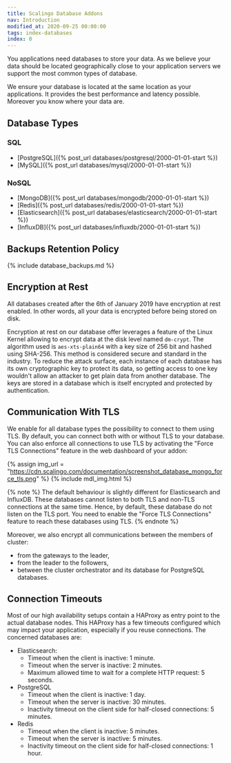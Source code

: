 ```yaml
---
title: Scalingo Database Addons
nav: Introduction
modified_at: 2020-09-25 00:00:00
tags: index-databases
index: 0
---
```


You applications need databases to store your data. As we believe your data
should be located geographically close to your application servers we support
the most common types of database.

We ensure your database is located at the same location as your applications.
It provides the best performance and latency possible. Moreover you know where
your data are.

## Database Types

### SQL

* [PostgreSQL]({% post_url databases/postgresql/2000-01-01-start %})
* [MySQL]({% post_url databases/mysql/2000-01-01-start %})

### NoSQL

* [MongoDB]({% post_url databases/mongodb/2000-01-01-start %})
* [Redis]({% post_url databases/redis/2000-01-01-start %})
* [Elasticsearch]({% post_url databases/elasticsearch/2000-01-01-start %})
* [InfluxDB]({% post_url databases/influxdb/2000-01-01-start %})

## Backups Retention Policy

{% include database_backups.md %}

## Encryption at Rest

All databases created after the 6th of January 2019 have encryption at rest
enabled. In other words, all your data is encrypted before being stored on
disk.

Encryption at rest on our database offer leverages a feature of the Linux Kernel
allowing to encrypt data at the disk level named `dm-crypt`. The algorithm used
is `aes-xts-plain64` with a key size of 256 bit and hashed using SHA-256. This
method is considered secure and standard in the industry. To reduce the attack
surface, each instance of each database has its own cryptographic key to protect
its data, so getting access to one key wouldn't allow an attacker to get plain
data from another database. The keys are stored in a database which is itself
encrypted and protected by authentication.

## Communication With TLS

We enable for all database types the possibility to connect to them using TLS.
By default, you can connect both with or without TLS to your database. You can
also enforce all connections to use TLS by activating the "Force TLS
Connections" feature in the web dashboard of your addon:

{% assign img_url = "https://cdn.scalingo.com/documentation/screenshot_database_mongo_force_tls.png" %}
{% include mdl_img.html %}

{% note %}
The default behaviour is slightly different for Elasticsearch and InfluxDB.
These databases cannot listen to both TLS and non-TLS connections at the same
time. Hence, by default, these database do not listen on the TLS port. You need
to enable the "Force TLS Connections" feature to reach these databases using
TLS.
{% endnote %}

Moreover, we also encrypt all communications between the members of cluster:

- from the gateways to the leader,
- from the leader to the followers,
- between the cluster orchestrator and its database for PostgreSQL databases.

## Connection Timeouts

Most of our high availability setups contain a HAProxy as entry point to the actual database nodes. This HAProxy has a few timeouts configured which may impact your application, especially if you reuse connections. The concerned databases are:

- Elasticsearch:
  - Timeout when the client is inactive: 1 minute.
  - Timeout when the server is inactive: 2 minutes.
  - Maximum allowed time to wait for a complete HTTP request: 5 seconds.
- PostgreSQL
  - Timeout when the client is inactive: 1 day.
  - Timeout when the server is inactive: 30 minutes.
  - Inactivity timeout on the client side for half-closed connections: 5 minutes.
- Redis
  - Timeout when the client is inactive: 5 minutes.
  - Timeout when the server is inactive: 5 minutes.
  - Inactivity timeout on the client side for half-closed connections: 1 hour.
